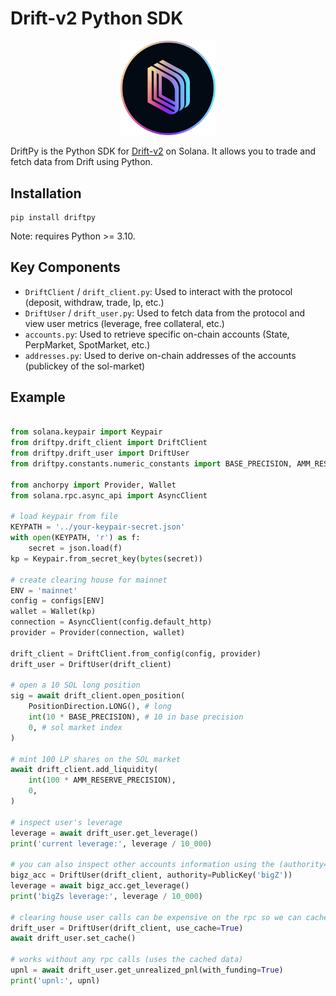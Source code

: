 # Drift-v2 Python SDK

<div align="center">
    <img src="docs/../img/drift.png" width="30%" height="30%">
</div>

DriftPy is the Python SDK for [Drift-v2](https://www.drift.trade/) on Solana.
It allows you to trade and fetch data from Drift using Python.

## Installation

```
pip install driftpy
```

Note: requires Python >= 3.10.

## Key Components

- `DriftClient` / `drift_client.py`: Used to interact with the protocol (deposit, withdraw, trade, lp, etc.)
- `DriftUser` / `drift_user.py`: Used to fetch data from the protocol and view user metrics (leverage, free collateral, etc.)
- `accounts.py`: Used to retrieve specific on-chain accounts (State, PerpMarket, SpotMarket, etc.)
- `addresses.py`: Used to derive on-chain addresses of the accounts (publickey of the sol-market)

## Example

```python

from solana.keypair import Keypair
from driftpy.drift_client import DriftClient
from driftpy.drift_user import DriftUser
from driftpy.constants.numeric_constants import BASE_PRECISION, AMM_RESERVE_PRECISION

from anchorpy import Provider, Wallet
from solana.rpc.async_api import AsyncClient

# load keypair from file
KEYPATH = '../your-keypair-secret.json'
with open(KEYPATH, 'r') as f:
    secret = json.load(f)
kp = Keypair.from_secret_key(bytes(secret))

# create clearing house for mainnet
ENV = 'mainnet'
config = configs[ENV]
wallet = Wallet(kp)
connection = AsyncClient(config.default_http)
provider = Provider(connection, wallet)

drift_client = DriftClient.from_config(config, provider)
drift_user = DriftUser(drift_client)

# open a 10 SOL long position
sig = await drift_client.open_position(
    PositionDirection.LONG(), # long
    int(10 * BASE_PRECISION), # 10 in base precision
    0, # sol market index
)

# mint 100 LP shares on the SOL market
await drift_client.add_liquidity(
    int(100 * AMM_RESERVE_PRECISION),
    0,
)

# inspect user's leverage
leverage = await drift_user.get_leverage()
print('current leverage:', leverage / 10_000)

# you can also inspect other accounts information using the (authority=) flag
bigz_acc = DriftUser(drift_client, authority=PublicKey('bigZ'))
leverage = await bigz_acc.get_leverage()
print('bigZs leverage:', leverage / 10_000)

# clearing house user calls can be expensive on the rpc so we can cache them
drift_user = DriftUser(drift_client, use_cache=True)
await drift_user.set_cache()

# works without any rpc calls (uses the cached data)
upnl = await drift_user.get_unrealized_pnl(with_funding=True)
print('upnl:', upnl)
```
